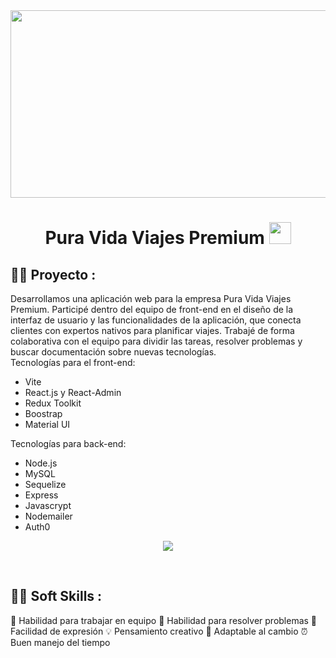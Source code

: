 <div align="center">
    <img src="https://images.pexels.com/photos/3601425/pexels-photo-3601425.jpeg?auto=compress&cs=tinysrgb&w=1260&h=750&dpr=768"  width="768" height="300"> 
</div >
    <h1 align="center"> Pura Vida Viajes Premium <img src="https://media.giphy.com/media/hvRJCLFzcasrR4ia7z/giphy.gif" width="35"></h1>
   
    
## 👨‍💻 Proyecto  :
Desarrollamos una aplicación web para la empresa Pura Vida Viajes Premium. Participé dentro del equipo de front-end en el diseño de la interfaz de usuario y las funcionalidades de la aplicación, que conecta clientes con expertos nativos para planificar viajes. Trabajé de forma colaborativa con el equipo para dividir las tareas, resolver problemas y buscar documentación sobre nuevas tecnologías.
<br/>
Tecnologías para el front-end:
- Vite
- React.js y React-Admin
- Redux Toolkit
- Boostrap
- Material UI

Tecnologías para back-end:
- Node.js
- MySQL
- Sequelize
- Express
- Javascrypt
- Nodemailer
- Auth0

<p align="center">
  <a href="https://skillicons.dev">
    <img src="https://skillicons.dev/icons?i=vite,js,nodejs,react,redux,mysql,sequelize,express,materialui " />
  </a>
</p>

<br>

## 🧑‍💻 Soft Skills  :
🤝 Habilidad para trabajar en equipo
🧩 Habilidad para resolver problemas
📢 Facilidad de expresión
💡 Pensamiento creativo
🌱 Adaptable al cambio
⏰ Buen manejo del tiempo
